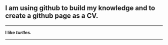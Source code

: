 ## I am using github to build my knowledge and to create a github page as a CV.


---

**I like _turtles._**

---


